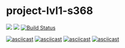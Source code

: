 # project-lvl1-s368
<a href="https://github.com/EldarAkhmetov/project-lvl1-s368"><img src="https://api.codeclimate.com/v1/badges/a99a88d28ad37a79dbf6/maintainability" /></a>
<a href="https://github.com/EldarAkhmetov/project-lvl1-s368"><img src="https://api.codeclimate.com/v1/badges/a99a88d28ad37a79dbf6/test_coverage" /></a>
[![Build Status](https://travis-ci.org/EldarAkhmetov/project-lvl1-s368.svg?branch=master)](https://travis-ci.org/EldarAkhmetov/project-lvl1-s368)

[![asciicast](https://asciinema.org/a/hAtj16Niap0CCDBOErV5RVpI3.png)](https://asciinema.org/a/hAtj16Niap0CCDBOErV5RVpI3)
[![asciicast](https://asciinema.org/a/nt3O3TYe8lCt5EH66G4CctKpf.png)](https://asciinema.org/a/nt3O3TYe8lCt5EH66G4CctKpf)
[![asciicast](https://asciinema.org/a/ZxgNr7tdce5mKUHmWbtxOhkNy.png)](https://asciinema.org/a/ZxgNr7tdce5mKUHmWbtxOhkNy)
[![asciicast](https://asciinema.org/a/ER5RCzgnrnGYd2smwxFEZZPdr.png)](https://asciinema.org/a/ER5RCzgnrnGYd2smwxFEZZPdr)

